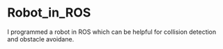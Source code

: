 # Robot_in_ROS
I programmed a robot in ROS which can be helpful for collision detection and obstacle avoidane.
